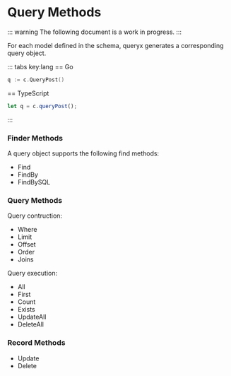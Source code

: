 # Query Methods

::: warning
The following document is a work in progress.
:::

For each model defined in the schema, queryx generates a corresponding query object.

::: tabs key:lang
== Go

```go
q := c.QueryPost()
```

== TypeScript

```typescript
let q = c.queryPost();
```

:::

### Finder Methods

A query object supports the following find methods:

- Find
- FindBy
- FindBySQL

### Query Methods

Query contruction:

- Where
- Limit
- Offset
- Order
- Joins

Query execution:

- All
- First
- Count
- Exists
- UpdateAll
- DeleteAll

### Record Methods

- Update
- Delete
